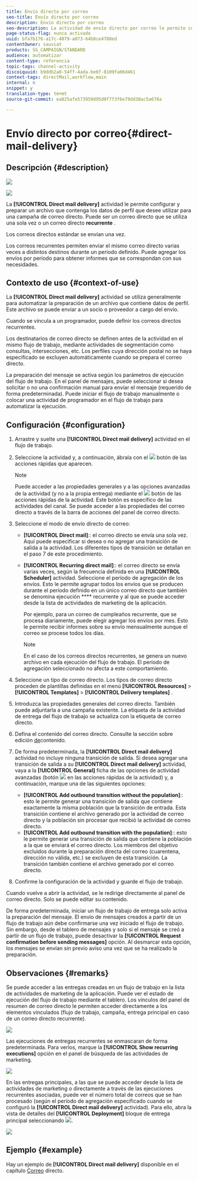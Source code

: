 ```yaml
---
title: Envío directo por correo
seo-title: Envío directo por correo
description: Envío directo por correo
seo-description: La actividad de envío directo por correo le permite configurar el envío de un único correo directo de envío o de un correo directo recurrente en un flujo de trabajo.
page-status-flag: nunca activado
uuid: bfa7b176-a17c-4079-a073-64b8ce4788ed
contentOwner: sauviat
products: SG_CAMPAIGN/STANDARD
audience: automatizar
content-type: referencia
topic-tags: channel-activity
discoiquuid: b9ddb2a0-54ff-4ada-be6f-8109fa06d461
context-tags: directMail,workflow,main
internal: n
snippet: y
translation-type: tm+mt
source-git-commit: ea825afe573959d95d0f7f3f6e79dd38ac5a678a

---
```



# Envío directo por correo{#direct-mail-delivery}

## Descripción {#description}

![](assets/paper.png)

![](assets/recurrentpaper.png)

La **[!UICONTROL Direct mail delivery]** actividad le permite configurar y preparar un archivo que contenga los datos de perfil que desee utilizar para una campaña de correo directo. Puede ser un correo directo que se utiliza una sola vez o un correo directo **recurrente** .

Los correos directos estándar se envían una vez.

Los correos recurrentes permiten enviar el mismo correo directo varias veces a distintos destinos durante un período definido. Puede agregar los envíos por período para obtener informes que se correspondan con sus necesidades.

## Contexto de uso {#context-of-use}

La **[!UICONTROL Direct mail delivery]** actividad se utiliza generalmente para automatizar la preparación de un archivo que contiene datos de perfil. Este archivo se puede enviar a un socio o proveedor a cargo del envío.

Cuando se vincula a un programador, puede definir los correos directos recurrentes.

Los destinatarios de correo directo se definen antes de la actividad en el mismo flujo de trabajo, mediante actividades de segmentación como consultas, intersecciones, etc. Los perfiles cuya dirección postal no se haya especificado se excluyen automáticamente cuando se prepara el correo directo.

La preparación del mensaje se activa según los parámetros de ejecución del flujo de trabajo. En el panel de mensajes, puede seleccionar si desea solicitar o no una confirmación manual para enviar el mensaje (requerido de forma predeterminada). Puede iniciar el flujo de trabajo manualmente o colocar una actividad de programador en el flujo de trabajo para automatizar la ejecución.

## Configuración {#configuration}

1. Arrastre y suelte una **[!UICONTROL Direct mail delivery]** actividad en el flujo de trabajo.
1. Seleccione la actividad y, a continuación, ábrala con el ![](assets/edit_darkgrey-24px.png) botón de las acciones rápidas que aparecen.

   >[!NOTE]
   >
   >Puede acceder a las propiedades generales y a las opciones avanzadas de la actividad (y no a la propia entrega) mediante el ![](assets/dlv_activity_params-24px.png) botón de las acciones rápidas de la actividad. Este botón es específico de las actividades del canal. Se puede acceder a las propiedades del correo directo a través de la barra de acciones del panel de correo directo.

1. Seleccione el modo de envío directo de correo:

   * **[!UICONTROL Direct mail]**:: el correo directo se envía una sola vez. Aquí puede especificar si desea o no agregar una transición de salida a la actividad. Los diferentes tipos de transición se detallan en el paso 7 de este procedimiento.
   * **[!UICONTROL Recurring direct mail]**:: el correo directo se envía varias veces, según la frecuencia definida en una **[!UICONTROL Scheduler]** actividad. Seleccione el período de agregación de los envíos. Esto le permite agrupar todos los envíos que se producen durante el período definido en un único correo directo que también se denomina ejecución **** recurrente y al que se puede acceder desde la lista de actividades de marketing de la aplicación.

      Por ejemplo, para un correo de cumpleaños recurrente, que se procesa diariamente, puede elegir agregar los envíos por mes. Esto le permite recibir informes sobre su envío mensualmente aunque el correo se procese todos los días.

      >[!NOTE]
      >
      >En el caso de los correos directos recurrentes, se genera un nuevo archivo en cada ejecución del flujo de trabajo. El período de agregación seleccionado no afecta a este comportamiento.

1. Seleccione un tipo de correo directo. Los tipos de correo directo proceden de plantillas definidas en el menú **[!UICONTROL Resources]** &gt; **[!UICONTROL Templates]** &gt; **[!UICONTROL Delivery templates]** .
1. Introduzca las propiedades generales del correo directo. También puede adjuntarla a una campaña existente. La etiqueta de la actividad de entrega del flujo de trabajo se actualiza con la etiqueta de correo directo.
1. Defina el contenido del correo directo. Consulte la sección sobre edición [de](../../designing/using/personalization.md)contenido.
1. De forma predeterminada, la **[!UICONTROL Direct mail delivery]** actividad no incluye ninguna transición de salida. Si desea agregar una transición de salida a su **[!UICONTROL Direct mail delivery]** actividad, vaya a la **[!UICONTROL General]** ficha de las opciones de actividad avanzadas (botón ![](assets/dlv_activity_params-24px.png) en las acciones rápidas de la actividad) y, a continuación, marque una de las siguientes opciones:

   * **[!UICONTROL Add outbound transition without the population]**:: esto le permite generar una transición de salida que contiene exactamente la misma población que la transición de entrada. Esta transición contiene el archivo generado por la actividad de correo directo y la población sin procesar que recibió la actividad de correo directo.
   * **[!UICONTROL Add outbound transition with the population]**:: esto le permite generar una transición de salida que contiene la población a la que se enviará el correo directo. Los miembros del objetivo excluidos durante la preparación directa del correo (cuarentena, dirección no válida, etc.) se excluyen de esta transición. La transición también contiene el archivo generado por el correo directo.

1. Confirme la configuración de la actividad y guarde el flujo de trabajo.

Cuando vuelve a abrir la actividad, se le redirige directamente al panel de correo directo. Solo se puede editar su contenido.

De forma predeterminada, iniciar un flujo de trabajo de entrega solo activa la preparación del mensaje. El envío de mensajes creados a partir de un flujo de trabajo aún debe confirmarse una vez iniciado el flujo de trabajo. Sin embargo, desde el tablero de mensajes y solo si el mensaje se creó a partir de un flujo de trabajo, puede desactivar la **[!UICONTROL Request confirmation before sending messages]** opción. Al desmarcar esta opción, los mensajes se envían sin previo aviso una vez que se ha realizado la preparación.

## Observaciones {#remarks}

Se puede acceder a las entregas creadas en un flujo de trabajo en la lista de actividades de marketing de la aplicación. Puede ver el estado de ejecución del flujo de trabajo mediante el tablero. Los vínculos del panel de resumen de correo directo le permiten acceder directamente a los elementos vinculados (flujo de trabajo, campaña, entrega principal en caso de un correo directo recurrente).

![](assets/wkf_display_parent_elements_direct_mail.png)

Las ejecuciones de entregas recurrentes se enmascaran de forma predeterminada. Para verlos, marque la **[!UICONTROL Show recurring executions]** opción en el panel de búsqueda de las actividades de marketing.

![](assets/wkf_display_recurrent_executions_direct_mail.png)

En las entregas principales, a las que se puede acceder desde la lista de actividades de marketing o directamente a través de las ejecuciones recurrentes asociadas, puede ver el número total de correos que se han procesado (según el período de agregación especificado cuando se configuró la **[!UICONTROL Direct mail delivery]** actividad). Para ello, abra la vista de detalles del **[!UICONTROL Deployment]** bloque de entrega principal seleccionando ![](assets/wkf_dlv_detail_button.png).

![](assets/wkf_display_recurrent_executions_3_direct_mail.png)

## Ejemplo {#example}

Hay un ejemplo de **[!UICONTROL Direct mail delivery]** disponible en el capítulo [Correo](../../channels/using/example-of-direct-mail-in-a-workflow.md) directo.

